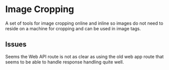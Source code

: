 # Image Cropping

A set of tools for image cropping online and inline so images do not need to reside on a machine for cropping and can be used in image tags.

## Issues

Seems the Web API route is not as clear as using the old web app route that seems to be able to handle response handling quite well.
